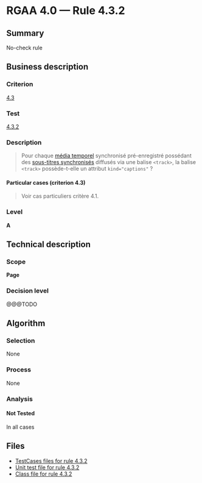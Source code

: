 # RGAA 4.0 — Rule 4.3.2

## Summary

No-check rule

## Business description

### Criterion

[4.3](https://www.numerique.gouv.fr/publications/rgaa-accessibilite/methode/criteres/#crit-4-3)

### Test

[4.3.2](https://www.numerique.gouv.fr/publications/rgaa-accessibilite/methode/criteres/#test-4-3-2)

### Description

> Pour chaque [média temporel](https://www.numerique.gouv.fr/publications/rgaa-accessibilite/methode/glossaire/#media-temporel-type-son-video-et-synchronise) synchronisé pré-enregistré possédant des [sous-titres synchronisés](https://www.numerique.gouv.fr/publications/rgaa-accessibilite/methode/glossaire/#sous-titres-synchronises-objet-multimedia) diffusés via une balise `<track>`, la balise `<track>` possède-t-elle un attribut `kind="captions"` ?

#### Particular cases (criterion 4.3)

> Voir cas particuliers critère 4.1.

### Level

**A**


## Technical description

### Scope

**Page**

### Decision level

@@@TODO


## Algorithm

### Selection

None

### Process

None

### Analysis

#### Not Tested

In all cases


## Files

- [TestCases files for rule 4.3.2](https://gitlab.com/asqatasun/Asqatasun/-/tree/master/rules/rules-rgaa4.0/src/test/resources/testcases/rgaa40/Rgaa40Rule040302/)
- [Unit test file for rule 4.3.2](https://gitlab.com/asqatasun/Asqatasun/-/blob/master/rules/rules-rgaa4.0/src/test/java/org/asqatasun/rules/rgaa40/Rgaa40Rule040302Test.java)
- [Class file for rule 4.3.2](https://gitlab.com/asqatasun/Asqatasun/-/blob/master/rules/rules-rgaa4.0/src/main/java/org/asqatasun/rules/rgaa40/Rgaa40Rule040302.java)


